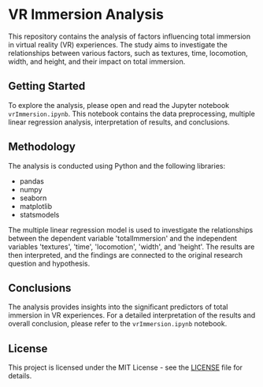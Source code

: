 # VR Immersion Analysis

This repository contains the analysis of factors influencing total immersion in virtual reality (VR) experiences. The study aims to investigate the relationships between various factors, such as textures, time, locomotion, width, and height, and their impact on total immersion.

## Getting Started

To explore the analysis, please open and read the Jupyter notebook `vrImmersion.ipynb`. This notebook contains the data preprocessing, multiple linear regression analysis, interpretation of results, and conclusions.

## Methodology

The analysis is conducted using Python and the following libraries:

- pandas
- numpy
- seaborn
- matplotlib
- statsmodels

The multiple linear regression model is used to investigate the relationships between the dependent variable 'totalImmersion' and the independent variables 'textures', 'time', 'locomotion', 'width', and 'height'. The results are then interpreted, and the findings are connected to the original research question and hypothesis.

## Conclusions

The analysis provides insights into the significant predictors of total immersion in VR experiences. For a detailed interpretation of the results and overall conclusion, please refer to the `vrImmersion.ipynb` notebook.

## License

This project is licensed under the MIT License - see the [LICENSE](LICENSE) file for details.